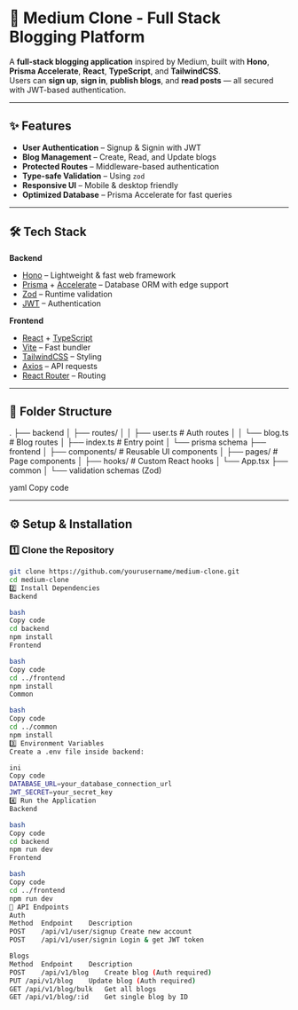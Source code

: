 # 📰 Medium Clone - Full Stack Blogging Platform

A **full-stack blogging application** inspired by Medium, built with **Hono**, **Prisma Accelerate**, **React**, **TypeScript**, and **TailwindCSS**.  
Users can **sign up**, **sign in**, **publish blogs**, and **read posts** — all secured with JWT-based authentication.

---

## ✨ Features

- **User Authentication** – Signup & Signin with JWT
- **Blog Management** – Create, Read, and Update blogs
- **Protected Routes** – Middleware-based authentication
- **Type-safe Validation** – Using `zod`
- **Responsive UI** – Mobile & desktop friendly
- **Optimized Database** – Prisma Accelerate for fast queries

---

## 🛠 Tech Stack

**Backend**
- [Hono](https://hono.dev/) – Lightweight & fast web framework
- [Prisma](https://www.prisma.io/) + [Accelerate](https://www.prisma.io/accelerate) – Database ORM with edge support
- [Zod](https://zod.dev/) – Runtime validation
- [JWT](https://jwt.io/) – Authentication

**Frontend**
- [React](https://reactjs.org/) + [TypeScript](https://www.typescriptlang.org/)
- [Vite](https://vitejs.dev/) – Fast bundler
- [TailwindCSS](https://tailwindcss.com/) – Styling
- [Axios](https://axios-http.com/) – API requests
- [React Router](https://reactrouter.com/) – Routing

---

## 📂 Folder Structure

.
├── backend
│ ├── routes/
│ │ ├── user.ts # Auth routes
│ │ └── blog.ts # Blog routes
│ ├── index.ts # Entry point
│ └── prisma schema
├── frontend
│ ├── components/ # Reusable UI components
│ ├── pages/ # Page components
│ ├── hooks/ # Custom React hooks
│ └── App.tsx
├── common
│ └── validation schemas (Zod)

yaml
Copy code

---

## ⚙️ Setup & Installation

### 1️⃣ Clone the Repository
```bash
git clone https://github.com/yourusername/medium-clone.git
cd medium-clone
2️⃣ Install Dependencies
Backend

bash
Copy code
cd backend
npm install
Frontend

bash
Copy code
cd ../frontend
npm install
Common

bash
Copy code
cd ../common
npm install
3️⃣ Environment Variables
Create a .env file inside backend:

ini
Copy code
DATABASE_URL=your_database_connection_url
JWT_SECRET=your_secret_key
4️⃣ Run the Application
Backend

bash
Copy code
cd backend
npm run dev
Frontend

bash
Copy code
cd ../frontend
npm run dev
🔐 API Endpoints
Auth
Method	Endpoint	Description
POST	/api/v1/user/signup	Create new account
POST	/api/v1/user/signin	Login & get JWT token

Blogs
Method	Endpoint	Description
POST	/api/v1/blog	Create blog (Auth required)
PUT	/api/v1/blog	Update blog (Auth required)
GET	/api/v1/blog/bulk	Get all blogs
GET	/api/v1/blog/:id	Get single blog by ID

